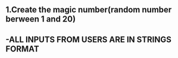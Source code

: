 <!-- Steps -->

## 1.Create the magic number(random number berween 1 and 20)

## -ALL INPUTS FROM USERS ARE IN STRINGS FORMAT
